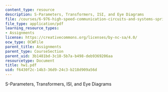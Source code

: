 ```yaml
---
content_type: resource
description: S-Parameters, Transformers, ISI, and Eye Diagrams
file: /courses/6-976-high-speed-communication-circuits-and-systems-spring-2003/f6430f2c14b336d924c3b218d909a56d_hw1.pdf
file_type: application/pdf
learning_resource_types:
- Assignments
license: https://creativecommons.org/licenses/by-nc-sa/4.0/
ocw_type: OCWFile
parent_title: Assignments
parent_type: CourseSection
parent_uid: 3b1481bd-3c18-5b7a-b498-deb9369206aa
resourcetype: Document
title: hw1.pdf
uid: f6430f2c-14b3-36d9-24c3-b218d909a56d
---
```

S-Parameters, Transformers, ISI, and Eye Diagrams